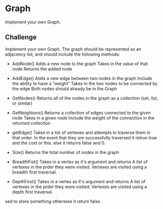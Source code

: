 # Graph
Implement your own Graph.

## Challenge
Implement your own Graph. The graph should be represented as an adjacency list, and should include the following methods:

* AddNode()
Adds a new node to the graph
Takes in the value of that node
Returns the added node
* AddEdge()
Adds a new edge between two nodes in the graph
Include the ability to have a “weight”
Takes in the two nodes to be connected by the edge
Both nodes should already be in the Graph
* GetNodes()
Returns all of the nodes in the graph as a collection (set, list, or similar)
* GetNeighbors()
Returns a collection of edges connected to the given node
Takes in a given node
Include the weight of the connection in the returned collection
* getEdge()
Takes in a list of vertexes and attempts to traverse them in that order. In the event that they are successfully traversed it retrun true and the cost or this. else it returns false and 0.      
* Size()
Returns the total number of nodes in the graph
  
* BreadthFist()
Takes in a vertex as it's argument and returns A list of vertexes in the prder they were visited.
  Vertexes are visited using a breadth first traversal.

* DepthFirst()
  Takes in a vertex as it's argument and returns A list of vertexes in the prder they were visited.
  Vertexes are visited using a depth first traversal.


sed to store something otherwise it return false.